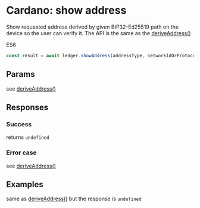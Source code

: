 # Cardano: show address

Show requested address derived by given BIP32-Ed25519 path on the device so the user can verify it. The API is the same as the [deriveAddress()](deriveAddress.md)

ES6
```javascript
const result = await ledger.showAddress(addressType, networkIdOrProtocolMagic, spendingPath, stakingPath?, stakingKeyHashHex?, stakingBlockchainPointer?);
```

## Params

see [deriveAddress()](deriveAddress.md)

## Responses

### Success

returns `undefined`

### Error case

see [deriveAddress()](deriveAddress.md)

## Examples

same as [deriveAddress()](deriveAddress.md) but the response is `undefined`